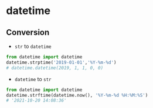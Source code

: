 # datetime

## Conversion

* `str` to `datetime`

```python linenums="1"
from datetime import datetime
datetime.strptime('2019-01-01','%Y-%m-%d')
# datetime.datetime(2019, 1, 1, 0, 0)
```

* `datetime` to `str`

```python linenums="1"
from datetime import datetime
datetime.strftime(datetime.now(), '%Y-%m-%d %H:%M:%S')
# '2021-10-20 14:08:36'
```

